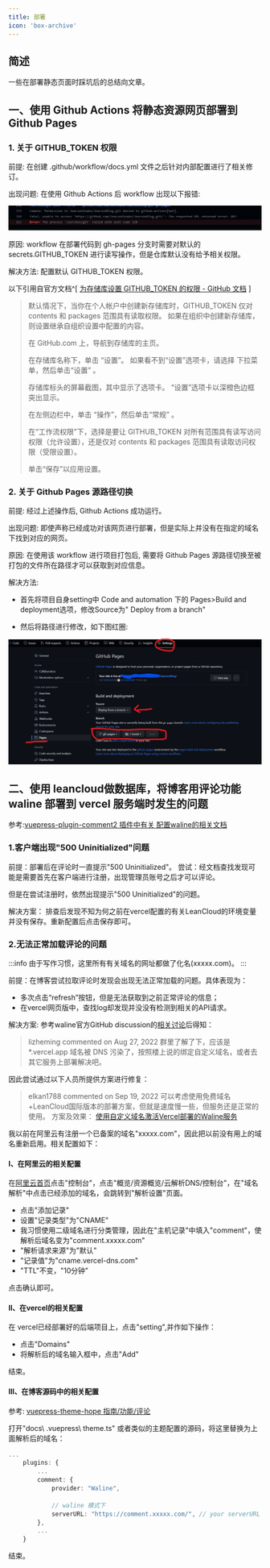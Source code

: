 ```yaml
---
title: 部署
icon: 'box-archive'
---
```


## 简述

一些在部署静态页面时踩坑后的总结向文章。

## 一、使用 Github Actions 将静态资源网页部署到Github Pages

### 1. 关于 GITHUB_TOKEN 权限

前提: 在创建 .github/workflow/docs.yml 文件之后针对内部配置进行了相关修订。

出现问题: 在使用 Github Actions 后 workflow 出现以下报错:

![GitHubActionFatalNO1](./assets/img/GitHubActionFatalNO1.jpg)

原因: workflow 在部署代码到 gh-pages 分支时需要对默认的 secrets.GITHUB_TOKEN 进行读写操作，但是仓库默认没有给予相关权限。

解决方法: 配置默认 GITHUB_TOKEN 权限。

以下引用自官方文档^[ [为存储库设置 GITHUB_TOKEN 的权限 - GitHub 文档](https://docs.github.com/zh/repositories/managing-your-repositorys-settings-and-features/enabling-features-for-your-repository/managing-github-actions-settings-for-a-repository#setting-the-permissions-of-the-github_token-for-your-repository) ]

> 默认情况下，当你在个人帐户中创建新存储库时，GITHUB_TOKEN 仅对 contents 和 packages 范围具有读取权限。 如果在组织中创建新存储库，则设置继承自组织设置中配置的内容。
>
> 在 GitHub.com 上，导航到存储库的主页。
>
> 在存储库名称下，单击 “设置”。 如果看不到“设置”选项卡，请选择  下拉菜单，然后单击“设置” 。
>
> 存储库标头的屏幕截图，其中显示了选项卡。 “设置”选项卡以深橙色边框突出显示。
>
> 在左侧边栏中，单击 “操作”，然后单击“常规” 。
>
> 在“工作流权限”下，选择是要让 GITHUB_TOKEN 对所有范围具有读写访问权限（允许设置），还是仅对 contents 和 packages 范围具有读取访问权限（受限设置）。
>
> 单击“保存”以应用设置。

### 2. 关于 Github Pages 源路径切换

前提: 经过上述操作后, Github Actions 成功运行。

出现问题: 即使声称已经成功对该网页进行部署，但是实际上并没有在指定的域名下找到对应的网页。

原因: 在使用该 workflow 进行项目打包后, 需要将 Github Pages 源路径切换至被打包的文件所在路径才可以获取到对应信息。

解决方法:

- 首先将项目自身setting中 Code and automation 下的 Pages>Build and deployment选项，修改Source为" Deploy from a branch"

- 然后将路径进行修改，如下图红圈:

![GitHubPagesSourcePath](./assets/img/GitHubPagesSourcePath.jpg)

## 二、使用 leancloud做数据库，将博客用评论功能 waline 部署到 vercel 服务端时发生的问题

参考:[vuepress-plugin-comment2 插件中有关 配置waline的相关文档](https://plugin-comment2.vuejs.press/zh/guide/waline.html)

### 1.客户端出现"500 Uninitialized"问题

前提：部署后在评论时一直提示"500 Uninitialized"。
尝试：经文档查找发现可能是需要首先在客户端进行注册，出现管理员账号之后才可以评论。

但是在尝试注册时，依然出现提示"500 Uninitialized"的问题。

解决方案： 排查后发现不知为何之前在vercel配置的有关LeanCloud的环境变量并没有保存。重新配置后点击保存即可。

### 2.无法正常加载评论的问题

:::info
由于写作习惯，这里所有有关域名的网址都做了化名(xxxxx.com)。
:::

前提：在博客尝试拉取评论时发现会出现无法正常加载的问题。具体表现为：

- 多次点击“refresh”按钮，但是无法获取到之前正常评论的信息；
- 在vercel网页版中，查找log却发现并没没有检测到相关的API请求。

解决方案: 参考waline官方GitHub discussion的[相关讨论](https://github.com/walinejs/waline/issues/1318)后得知：

> lizheming commented on Aug 27, 2022
> 群里了解了下，应该是 *.vercel.app 域名被 DNS 污染了，按照楼上说的绑定自定义域名，或者去其它服务上部署解决吧。

因此尝试通过以下人员所提供方案进行修复：

> elkan1788 commented on Sep 19, 2022
> 可以考虑使用免费域名+LeanCloud国际版本的部署方案，但就是速度慢一些，但服务还是正常的使用。
> 方案及效果： [使用自定义域名激活Vercel部署的Waline服务](https://lisenhui.cn/blog/use-custom-domain-active-vercel-waline.html)

我以前在阿里云有注册一个已备案的域名"xxxxx.com"，因此把以前没有用上的域名重新启用。相关配置如下：

#### I、在阿里云的相关配置

在[阿里云首页](https://www.aliyun.com/)点击"控制台"，点击"概览/资源概览/云解析DNS/控制台"，在"域名解析"中点击已经添加的域名，会跳转到"解析设置"页面。

- 点击"添加记录"
- 设置"记录类型"为"CNAME"
- 我习惯使用二级域名进行分类管理，因此在"主机记录"中填入"comment"，使解析后域名变为"comment.xxxxx.com"
- "解析请求来源"为"默认"
- "记录值"为"cname.vercel-dns.com"
- "TTL"不变，"10分钟"

点击确认即可。

#### II、在vercel的相关配置

在 vercel已经部署好的后端项目上，点击"setting",并作如下操作：

- 点击"Domains"
- 将解析后的域名输入框中，点击"Add"

结束。

#### III、在博客源码中的相关配置

参考: [vuepress-theme-hope 指南/功能/评论](https://theme-hope.vuejs.press/zh/guide/feature/comment.html)

打开"docs\ .vuepress\ theme.ts" 或者类似的主题配置的源码，将这里替换为上面解析后的域名：

```typescript
...
    plugins: {
        ...
        comment: {
            provider: "Waline",

            // waline 模式下
            serverURL: "https://comment.xxxxx.com/", // your serverURL 👈将这里替换为上面解析后的域名
        },
        ...
    }
```

结束。
